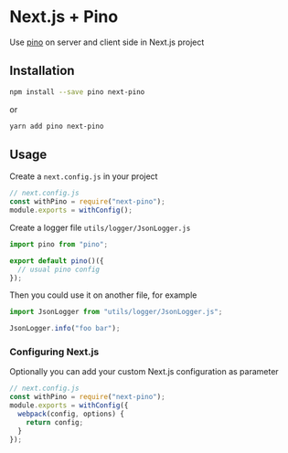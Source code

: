 # Next.js + Pino

Use [pino](https://github.com/pinojs/pino) on server and client side in Next.js project 

## Installation

```bash
npm install --save pino next-pino
```

or 

```bash
yarn add pino next-pino
```

## Usage

Create a `next.config.js` in your project

```js
// next.config.js
const withPino = require("next-pino");
module.exports = withConfig();
```

Create a logger file `utils/logger/JsonLogger.js`

```js
import pino from "pino";

export default pino()({
  // usual pino config
});
```

Then you could use it on another file, for example

```js
import JsonLogger from "utils/logger/JsonLogger.js";

JsonLogger.info("foo bar");
```

### Configuring Next.js

Optionally you can add your custom Next.js configuration as parameter

```js
// next.config.js
const withPino = require("next-pino");
module.exports = withConfig({
  webpack(config, options) {
    return config;
  }
});
```